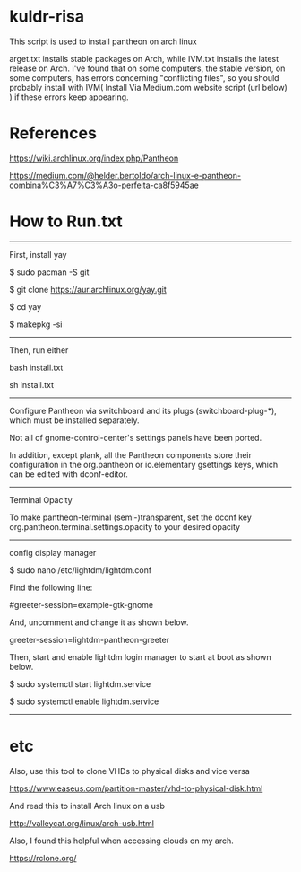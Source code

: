 # kuldr-risa
This script is used to install pantheon on arch linux

arget.txt installs stable packages on Arch, while IVM.txt installs the latest release on Arch.
I've found that on some computers, the stable version, on some computers, has errors concerning "conflicting files",
so you should probably install with IVM( Install Via Medium.com website script (url below) ) if these errors keep appearing. 

# References

https://wiki.archlinux.org/index.php/Pantheon

https://medium.com/@helder.bertoldo/arch-linux-e-pantheon-combina%C3%A7%C3%A3o-perfeita-ca8f5945ae

# How to Run.txt
------------------------------------------------------------------------------------------------------------------------------------

First, install yay

$ sudo pacman -S git

$ git clone https://aur.archlinux.org/yay.git

$ cd yay

$ makepkg -si

-------------------------------------------------------------------------------------------------------------------------------------

Then, run either

bash install.txt

sh install.txt

--------------------------------------------------------------------------------------------------------------------------------------

Configure Pantheon via switchboard and its plugs (switchboard-plug-*), which must be installed separately. 

Not all of gnome-control-center's settings panels have been ported. 

In addition, except plank, all the Pantheon components store their configuration in the org.pantheon or io.elementary gsettings keys, which can be edited with dconf-editor.

----------------------------------------------------------------------------------------------------------------------------------------

Terminal Opacity

To make pantheon-terminal (semi-)transparent, set the dconf key org.pantheon.terminal.settings.opacity to your desired opacity

----------------------------------------------------------------------------------------------------------------------------------------

config display manager

$ sudo nano /etc/lightdm/lightdm.conf

Find the following line:

#greeter-session=example-gtk-gnome

And, uncomment and change it as shown below.

greeter-session=lightdm-pantheon-greeter

Then, start and enable lightdm login manager to start at boot as shown below.

$ sudo systemctl start lightdm.service

$ sudo systemctl enable lightdm.service

----------------------------------------------------------------------------------------------------------------------------------------

# etc
Also, use this tool to clone VHDs to physical disks and vice versa

https://www.easeus.com/partition-master/vhd-to-physical-disk.html


And read this to install Arch linux on a usb

http://valleycat.org/linux/arch-usb.html

Also, I found this helpful when accessing clouds on my arch.

https://rclone.org/
